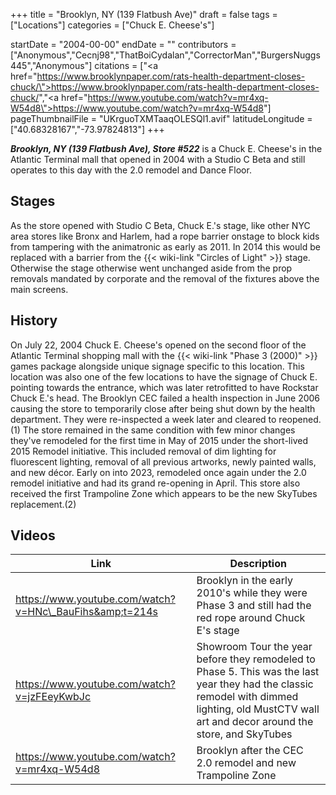 +++
title = "Brooklyn, NY (139 Flatbush Ave)"
draft = false
tags = ["Locations"]
categories = ["Chuck E. Cheese's"]


startDate = "2004-00-00"
endDate = ""
contributors = ["Anonymous","Cecnj98","ThatBoiCydalan","CorrectorMan","BurgersNuggs445","Anonymous"]
citations = ["<a href=\"https://www.brooklynpaper.com/rats-health-department-closes-chuck/\">https://www.brooklynpaper.com/rats-health-department-closes-chuck/</a>","<a href=\"https://www.youtube.com/watch?v=mr4xq-W54d8\">https://www.youtube.com/watch?v=mr4xq-W54d8</a>"]
pageThumbnailFile = "UKrguoTXMTaaqOLESQl1.avif"
latitudeLongitude = ["40.68328167","-73.97824813"]
+++

***Brooklyn, NY (139 Flatbush Ave), Store #522*** is a Chuck E. Cheese's in the Atlantic Terminal mall that opened in 2004 with a Studio C Beta and still operates to this day with the 2.0 remodel and Dance Floor.

## Stages

As the store opened with Studio C Beta, Chuck E.'s stage, like other NYC area stores like Bronx and Harlem, had a rope barrier onstage to block kids from tampering with the animatronic as early as 2011. In 2014 this would be replaced with a barrier from the {{< wiki-link "Circles of Light" >}} stage. Otherwise the stage otherwise went unchanged aside from the prop removals mandated by corporate and the removal of the fixtures above the main screens.

## History

On July 22, 2004 Chuck E. Cheese's opened on the second floor of the Atlantic Terminal shopping mall with the {{< wiki-link "Phase 3 (2000)" >}} games package alongside unique signage specific to this location. This location was also one of the few locations to have the signage of Chuck E. pointing towards the entrance, which was later retrofitted to have Rockstar Chuck E.'s head. The Brooklyn CEC failed a health inspection in June 2006 causing the store to temporarily close after being shut down by the health department. They were re-inspected a week later and cleared to reopened.(1) The store remained in the same condition with few minor changes they've remodeled for the first time in May of 2015 under the short-lived 2015 Remodel initiative. This included removal of dim lighting for fluorescent lighting, removal of all previous artworks, newly painted walls, and new décor. Early on into 2023, remodeled once again under the 2.0 remodel initiative and had its grand re-opening in April. This store also received the first Trampoline Zone which appears to be the new SkyTubes replacement.(2)

## Videos

| Link                                                    | Description                                                                                                                                                                                      |
|---------------------------------------------------------|--------------------------------------------------------------------------------------------------------------------------------------------------------------------------------------------------|
| https://www.youtube.com/watch?v=HNc\_BauFihs&amp;t=214s | Brooklyn in the early 2010's while they were Phase 3 and still had the red rope around Chuck E's stage                                                                                           |
| https://www.youtube.com/watch?v=jzFEeyKwbJc             | Showroom Tour the year before they remodeled to Phase 5. This was the last year they had the classic remodel with dimmed lighting, old MustCTV wall art and decor around the store, and SkyTubes |
| https://www.youtube.com/watch?v=mr4xq-W54d8             | Brooklyn after the CEC 2.0 remodel and new Trampoline Zone                                                                                                                                       |